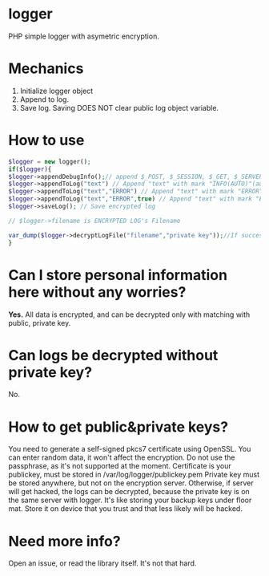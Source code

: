 # logger
PHP simple logger with asymetric encryption. 
# Mechanics
1. Initialize logger object
2. Append to log.
3. Save log. Saving DOES NOT clear public log object variable.

# How to use

```php
$logger = new logger();
if($logger){
$logger->appendDebugInfo();// append $_POST, $_SESSION, $_GET, $_SERVER variables to log
$logger->appendToLog("text") // Append "text" with mark "INFO(AUTO)"(auto means that no mark was set) and no force-save enabled
$logger->appendToLog("text","ERROR") // Append "text" with mark "ERROR" and no force-save enabled
$logger->appendToLog("text","ERROR",true) // Append "text" with mark "EROR" and force-save enabled
$logger->saveLog(); // Save encrypted log

// $logger->filename is ENCRYPTED LOG's Filename

var_dump($logger->decryptLogFile("filename","private key"));//If success, returns string.
}
```

# Can I store personal information here without any worries?
**Yes.** All data is encrypted, and can be decrypted only with matching with public, private key.

# Can logs be decrypted without private key? 
No.
# How to get public&private keys? 
You need to generate a self-signed pkcs7 certificate using OpenSSL. You can enter random data, it won't affect the encryption. Do not use the passphrase, as it's not supported at the moment.
Certificate is your publickey, must be stored in /var/log/logger/publickey.pem
Private key must be stored anywhere, but not on the encryption server. Otherwise, if server will get hacked, the logs can be decrypted, because the private key is on the same server with logger. It's like storing your backup keys under floor mat. Store it on device that you trust and that less likely will be hacked.

# Need more info?
Open an issue, or read the library itself. It's not that hard.
